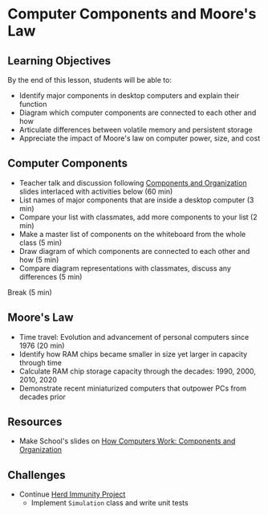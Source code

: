 # Computer Components and Moore's Law

## Learning Objectives
By the end of this lesson, students will be able to:
- Identify major components in desktop computers and explain their function
- Diagram which computer components are connected to each other and how
- Articulate differences between volatile memory and persistent storage
- Appreciate the impact of Moore's law on computer power, size, and cost

## Computer Components
- Teacher talk and discussion following [Components and Organization][slides] slides interlaced with activities below (60 min)
- List names of major components that are inside a desktop computer (3 min)
- Compare your list with classmates, add more components to your list (2 min)
- Make a master list of components on the whiteboard from the whole class (5 min)
- Draw diagram of which components are connected to each other and how (5 min)
- Compare diagram representations with classmates, discuss any differences (5 min)

Break (5 min)

## Moore's Law
- Time travel: Evolution and advancement of personal computers since 1976 (20 min)
- Identify how RAM chips became smaller in size yet larger in capacity through time
- Calculate RAM chip storage capacity through the decades: 1990, 2000, 2010, 2020
- Demonstrate recent miniaturized computers that outpower PCs from decades prior

## Resources
- Make School's slides on [How Computers Work: Components and Organization][slides]

[slides]: https://make.sc/how-computers-work-1

## Challenges
- Continue [Herd Immunity Project]
  - Implement `Simulation` class and write unit tests

[Herd Immunity Project]: ../Projects/HerdImmunity
